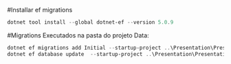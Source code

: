 #Installar ef migrations
```powershell
dotnet tool install --global dotnet-ef --version 5.0.9
```
#Migrations
Executados na pasta do projeto Data:
```powershell
dotnet ef migrations add Initial --startup-project ..\Presentation\Presentation.csproj
dotnet ef database update  --startup-project ..\Presentation\Presentation.csproj
```